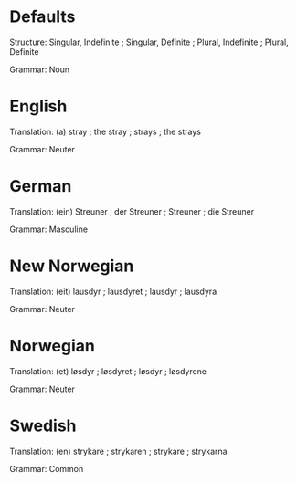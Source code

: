 Defaults
========

Structure: Singular, Indefinite ; Singular, Definite ; Plural, Indefinite ; Plural, Definite

Grammar:   Noun



English
=======

Translation: (a) stray ; the stray ; strays ; the strays

Grammar:     Neuter



German
======

Translation: (ein) Streuner ; der Streuner ; Streuner ; die Streuner

Grammar:     Masculine



New Norwegian
=============

Translation: (eit) lausdyr ; lausdyret ; lausdyr ; lausdyra

Grammar:     Neuter



Norwegian
=========

Translation: (et) løsdyr ; løsdyret ; løsdyr ; løsdyrene

Grammar:     Neuter



Swedish
=======

Translation: (en) strykare ; strykaren ; strykare ; strykarna

Grammar:     Common
